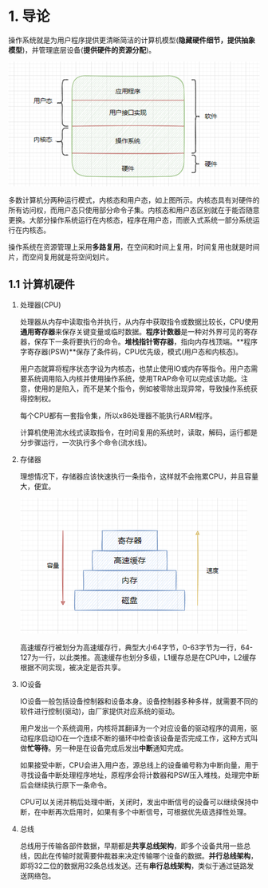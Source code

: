 # 1. 导论

操作系统就是为用户程序提供更清晰简洁的计算机模型(**隐藏硬件细节，提供抽象模型**)，并管理底层设备(**提供硬件的资源分配**)。

![image-20210827110805517](..\image\image-20210827110805517.png)

多数计算机分两种运行模式，内核态和用户态，如上图所示。内核态具有对硬件的所有访问权，而用户态只使用部分命令子集。内核态和用户态区别就在于能否随意更换。大部分操作系统运行在内核态，程序在用户态，而嵌入式系统一部分系统运行在内核态。

操作系统在资源管理上采用**多路复用**，在空间和时间上复用，时间复用也就是时间片，而空间复用就是将空间划片。

## 1.1 计算机硬件

1. 处理器(CPU)

   处理器从内存中读取指令并执行，从内存中获取指令或数据比较长，CPU使用**通用寄存器**来保存关键变量或临时数据。**程序计数器**是一种对外界可见的寄存器，保存下一条将要执行的命令。**堆栈指针寄存器**，指向内存栈顶端。**程序字寄存器(PSW)**保存了条件码，CPU优先级，模式(用户态和内核态)。

   用户态就算将程序状态字设为内核态，也禁止使用IO或内存等指令。用户态需要系统调用陷入内核并使用操作系统，使用TRAP命令可以完成该功能。注意，使用的是陷入，而不是某个指令，例如被零除出现异常，导致操作系统获得控制权。
   
   每个CPU都有一套指令集，所以x86处理器不能执行ARM程序。
   
   计算机使用流水线式读取指令，在时间复用的系统时，读取，解码，运行都是分步骤运行，一次执行多个命令(流水线)。
   
2. 存储器

   理想情况下，存储器应该快速执行一条指令，这样就不会拖累CPU，并且容量大，便宜。

   ![image-20210828165128212](..\image\image-20210828165128212.png)

   高速缓存行被划分为高速缓存行，典型大小64字节，0-63字节为一行，64-127为一行，以此类推。高速缓存也划分多级，L1缓存总是在CPU中，L2缓存根据不同实现，被决定是否共享。

3. IO设备

   IO设备一般包括设备控制器和设备本身。设备控制器多种多样，就需要不同的软件进行控制(驱动)，由厂家提供对应系统的驱动。
   
   用户发出一个系统调用，内核将其翻译为一个对应设备的驱动程序的调用，驱动程序启动IO在一个连续不断的循环中检查该设备是否完成工作，这种方式叫做**忙等待**。另一种是在设备完成后发出**中断**通知完成。
   
   如果接受中断，CPU会进入用户态，源总线上的设备编号称为中断向量，用于寻找设备中断处理程序地址，原程序会将计数器和PSW压入堆栈，处理完中断后会继续执行原下一条命令。
   
   CPU可以关闭并稍后处理中断，关闭时，发出中断信号的设备可以继续保持中断，在中断再次启用时，如果有多个中断信号，可根据优先级选择性处理。
   
4. 总线

   总线用于传输各部件数据，早期都是**共享总线架构**，即多个设备共用一些总线，因此在传输时就需要仲裁器来决定传输哪个设备的数据。**并行总线架构**，即将32二位的数据用32条总线发送。还有**串行总线架构**，类似于通过链路发送网络包。

